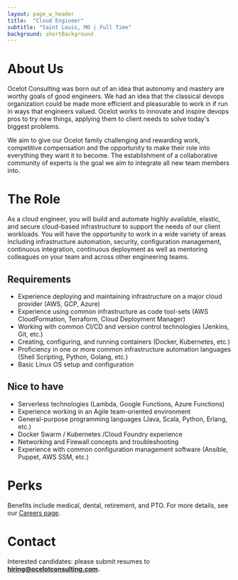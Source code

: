 ```yaml
---
layout: page_w_header
title:  "Cloud Engineer"
subtitle: "Saint Louis, MO | Full Time"
background: shortBackground
---
```


# About Us

Ocelot Consulting was born out of an idea that autonomy and mastery are worthy goals of good engineers. We had an idea that the classical devops organization could be made more efficient and pleasurable to work in if run in ways that engineers valued. Ocelot works to innovate and inspire devops pros to try new things, applying them to client needs to solve today's biggest problems.

We aim to give our Ocelot family challenging and rewarding work, competitive compensation and the opportunity to make their role into everything they want it to become. The establishment of a collaborative community of experts is the goal we aim to integrate all new team members into.

# The Role
As a cloud engineer, you will build and automate highly available, elastic, and secure cloud-based infrastructure to support the needs of our client workloads. You will have the opportunity to work in a wide variety of areas including infrastructure automation, security, configuration management, continuous integration, continuous deployment as well as mentoring colleagues on your team and across other engineering teams.

## Requirements

* Experience deploying and maintaining infrastructure on a major cloud provider (AWS, GCP, Azure)
* Experience using common infrastructure as code tool-sets (AWS CloudFormation, Terraform, Cloud Deployment Manager)
* Working with common CI/CD and version control technologies (Jenkins, Git, etc.)
* Creating, configuring, and running containers (Docker, Kubernetes, etc.)
* Proficiency in one or more common infrastructure automation languages (Shell Scripting, Python, Golang, etc.)
* Basic Linux OS setup and configuration

## Nice to have

* Serverless technologies (Lambda, Google Functions, Azure Functions)
* Experience working in an Agile team-oriented environment
* General-purpose programming languages (Java, Scala, Python, Erlang, etc.)
* Docker Swarm / Kubernetes /Cloud Foundry experience
* Networking and Firewall concepts and troubleshooting
* Experience with common configuration management software (Ansible, Puppet, AWS SSM, etc.)

# Perks
Benefits include medical, dental, retirement, and PTO. For more details, see our [Careers page](https://www.ocelotconsulting.com/careers/#benefits).

# Contact
Interested candidates: please submit resumes to **[hiring@ocelotconsulting.com](mailto:hiring@ocelotconsulting.com?subject=Cloud%20Engineer%20application).**
